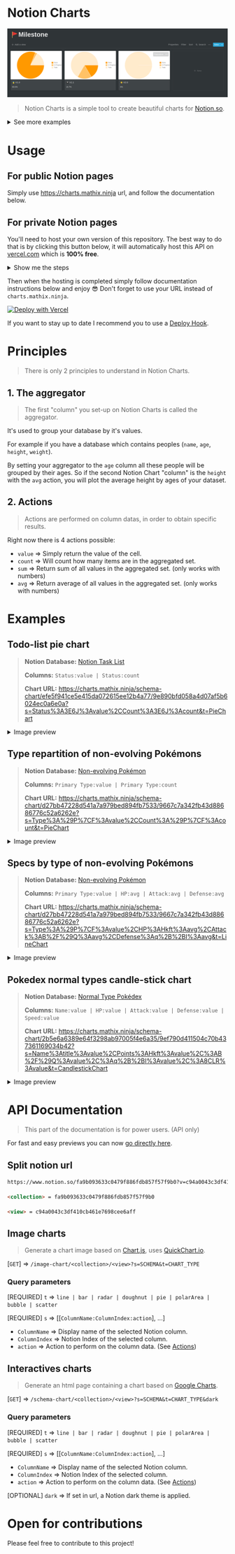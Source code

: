 # Notion Charts

![image](docs/example.png)

> Notion Charts is a simple tool to create beautiful charts for [Notion.so](https://notion.so/).

<details>
  <summary>See more examples</summary>

  ### Business Dashboard
  ![Business Dashboard](https://i.redd.it/9i9pkp1wbvp41.png)

  ### Dev Dashboard
  ![Dev Dashboard](docs/example2.png)
  
</details>


# Usage

## For public Notion pages

Simply use https://charts.mathix.ninja url, and follow the documentation below.

## For private Notion pages

You'll need to host your own version of this repository.
The best way to do that is by clicking this button below, it will automatically host this API on [vercel.com](https://vercel.com/) which is **100% free**.

<details>
  <summary>Show me the steps</summary>

  1. Click the blue **Deploy** button on this page
  2. Log in or sign up to continue.
  3. Choose a name for your project, keep in mind that this name will goes in your url `https://YOUR-PROJECT-NAME.vercel.app`
  4. Follow instructions and don't forget to put your notion `TOKEN_V2` before clicking **Continue** [If you don't know how to get it, click here](/docs/notion-token.md)
  5. Click **Continue** one more time, and you're done!
  6. Leave me a **Star** on github 😋

</details>

Then when the hosting is completed simply follow documentation instructions below and enjoy 😎 
Don't forget to use your URL instead of `charts.mathix.ninja`.

[![Deploy with Vercel](https://vercel.com/button)](https://vercel.com/new/git/external?repository-url=https%3A%2F%2Fgithub.com%2Fmathix420%2Fnotion-charts.git&env=TOKEN_V2&envDescription=Notion%20session%20cookie&envLink=https%3A%2F%2Fgithub.com%2Fmathix420%2Fnotion-charts%2Fblob%2Fmaster%2Fdocs%2Fnotion-token.md)

If you want to stay up to date I recommend you to use a [Deploy Hook](https://vercel.com/docs/v2/more/deploy-hooks).


# Principles

> There is only 2 principles to understand in Notion Charts.

## 1. The aggregator

> The first "column" you set-up on Notion Charts is called the aggregator.

It's used to group your database by it's values.

For example if you have a database which contains peoples (`name`, `age`, `height`, `weight`).

By setting your aggregator to the `age` column all these people will be grouped by their ages. So if the second Notion Chart "column" is the `height` with the `avg` action, you will plot the average height by ages of your dataset.

## 2. Actions

> Actions are performed on column datas, in order to obtain specific results.

Right now there is 4 actions possible:

- `value` => Simply return the value of the cell.
- `count` => Will count how many items are in the aggregated set.
- `sum` => Return sum of all values in the aggregated set. (only works with numbers)
- `avg` => Return average of all values in the aggregated set. (only works with numbers)

# Examples

## Todo-list pie chart

> **Notion Database:** [Notion Task List](https://www.notion.so/mathix/efe5f941ce5e415da072615ee12b4a77?v=9e890bfd058a4d07af5b6024ec0a6e0a)
> 
> **Columns:** `Status:value | Status:count`
> 
> **Chart URL:** https://charts.mathix.ninja/schema-chart/efe5f941ce5e415da072615ee12b4a77/9e890bfd058a4d07af5b6024ec0a6e0a?s=Status%3A3E6J%3Avalue%2CCount%3A3E6J%3Acount&t=PieChart

<details>
  <summary>Image preview</summary>

  ![Pie chart](https://charts.mathix.ninja/image-chart/efe5f941ce5e415da072615ee12b4a77/9e890bfd058a4d07af5b6024ec0a6e0a?s=Status%3A3E6J%3Avalue%2CCount%3A3E6J%3Acount&t=PieChart)

</details>

## Type repartition of non-evolving Pokémons

> **Notion Database:** [Non-evolving Pokémon](https://www.notion.so/d27bb47228d541a7a979bed894fb7533?v=9667c7a342fb43d88686776c52a6262e)
> 
> **Columns:** `Primary Type:value | Primary Type:count`
> 
> **Chart URL:** https://charts.mathix.ninja/schema-chart/d27bb47228d541a7a979bed894fb7533/9667c7a342fb43d88686776c52a6262e?s=Type%3A%29P%7CF%3Avalue%2CCount%3A%29P%7CF%3Acount&t=PieChart

<details>
  <summary>Image preview</summary>

  ![Pie chart of non-evolving Pokémons](https://i.imgur.com/hzQs3rJ.png)

</details>

## Specs by type of non-evolving Pokémons

> **Notion Database:** [Non-evolving Pokémon](https://www.notion.so/d27bb47228d541a7a979bed894fb7533?v=9667c7a342fb43d88686776c52a6262e)
>
> **Columns:** `Primary Type:value | HP:avg | Attack:avg | Defense:avg`
>
> **Chart URL:** https://charts.mathix.ninja/schema-chart/d27bb47228d541a7a979bed894fb7533/9667c7a342fb43d88686776c52a6262e?s=Type%3A%29P%7CF%3Avalue%2CHP%3AHkft%3Aavg%2CAttack%3AB%2F%29Q%3Aavg%2CDefense%3Aq%2B%2BI%3Aavg&t=LineChart

<details>
  <summary>Image preview</summary>

  ![Line chart of non-evolving Pokémons](https://i.imgur.com/dfwzCPf.png)

</details>

## Pokedex normal types candle-stick chart

> **Notion Database:** [Normal Type Pokédex](https://www.notion.so/9201f4ac42814afdbcdbee910c919e3f?v=2eb8d4fb18184bfb8cc7cd7b8c5ef002)
>
> **Columns:** `Name:value | HP:value | Attack:value | Defense:value | Speed:value`
>
> **Chart URL:** https://charts.mathix.ninja/schema-chart/2b5e6a6389e64f3298ab97005f4e6a35/9ef790d411504c70b437361169034b42?s=Name%3Atitle%3Avalue%2CPoints%3AHkft%3Avalue%2C%3AB%2F%29Q%3Avalue%2C%3Aq%2B%2BI%3Avalue%2C%3A8CLR%3Avalue&t=CandlestickChart

<details>
  <summary>Image preview</summary>

  ![Candle-stick chart Pokémon](https://i.imgur.com/BaNfhQ9.png)

</details>

# API Documentation

> This part of the documentation is for power users. (API only)

For fast and easy previews you can now [go directly here](https://charts.mathix.ninja).


## Split notion url

```html
https://www.notion.so/fa9b093633c0479f886fdb857f57f9b0?v=c94a0043c3df410cb461e7698cee6aff

<collection> = fa9b093633c0479f886fdb857f57f9b0

<view> = c94a0043c3df410cb461e7698cee6aff
```

## Image charts

> Generate a chart image based on [Chart.js](https://www.chartjs.org/), uses [QuickChart.io](https://quickchart.io/).

[`GET`] => `/image-chart/<collection>/<view>?s=SCHEMA&t=CHART_TYPE`

### Query parameters

[REQUIRED] `t` => `line | bar | radar | doughnut | pie | polarArea | bubble | scatter`

[REQUIRED] `s` => [[`ColumnName:ColumnIndex:action`], ...]

- `ColumnName` => Display name of the selected Notion column.
- `ColumnIndex` => Notion Index of the selected column.
- `action` => Action to perform on the column data. (See [Actions](#2-actions))


## Interactives charts

> Generate an html page containing a chart based on [Google Charts](https://developers.google.com/chart).

[`GET`] => `/schema-chart/<collection>/<view>?s=SCHEMA&t=CHART_TYPE&dark`

### Query parameters

[REQUIRED] `t` => `line | bar | radar | doughnut | pie | polarArea | bubble | scatter`

[REQUIRED] `s` => [[`ColumnName:ColumnIndex:action`], ...]

- `ColumnName` => Display name of the selected Notion column.
- `ColumnIndex` => Notion Index of the selected column.
- `action` => Action to perform on the column data. (See [Actions](#2-actions))

[OPTIONAL] `dark` => If set in url, a Notion dark theme is applied.

# Open for contributions

Please feel free to contribute to this project!